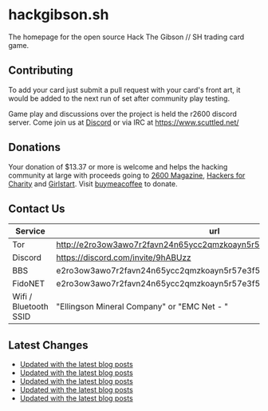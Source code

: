 # hackgibson.sh
The homepage for the open source Hack The Gibson // SH trading card game.


## Contributing

To add your card just submit a pull request with your card's front art, it would be added to the next run of set after community play testing.

Game play and discussions over the project is held the r2600 discord server. Come join us at [Discord](https://discord.com/invite/9hABUzz) or via IRC at https://www.scuttled.net/


## Donations

Your donation of $13.37 or more is welcome and helps the hacking community at large with proceeds going to [2600 Magazine](https://2600.com/), [Hackers for Charity](https://hackersforcharity.org) and [Girlstart](https://girlstart.org).  Visit [buymeacoffee](https://www.buymeacoffee.com/hackgibson.sh) to donate.


## Contact Us

Service | url
-|-
Tor | http://e2ro3ow3awo7r2favn24n65ycc2qmzkoayn5r57e3f56nvjwdcgg32ad.onion
Discord | https://discord.com/invite/9hABUzz
BBS | e2ro3ow3awo7r2favn24n65ycc2qmzkoayn5r57e3f56nvjwdcgg32ad.onion:23
FidoNET | e2ro3ow3awo7r2favn24n65ycc2qmzkoayn5r57e3f56nvjwdcgg32ad.onion:24554
Wifi / Bluetooth SSID | "Ellingson Mineral Company" or "EMC Net - <fidonet address>"

## Latest Changes
<!-- BLOG-POST-LIST:START -->
- [Updated with the latest blog posts](https://github.com/DFW2600/hackgibson.sh/commit/674553ee029a07964f0b08cfd0da9c4eb6eb7ba2)
- [Updated with the latest blog posts](https://github.com/DFW2600/hackgibson.sh/commit/4adf8974a33e5f5c0f3945a722862d8a65175e22)
- [Updated with the latest blog posts](https://github.com/DFW2600/hackgibson.sh/commit/4402bb17bba5eb0d4bd942c22379795412df112b)
- [Updated with the latest blog posts](https://github.com/DFW2600/hackgibson.sh/commit/da2659edb0fb66090fa1f49c7669b280ad15d6c8)
- [Updated with the latest blog posts](https://github.com/DFW2600/hackgibson.sh/commit/32027220f8131e1f2d57bca4ab65d737f2f2236f)
<!-- BLOG-POST-LIST:END -->
